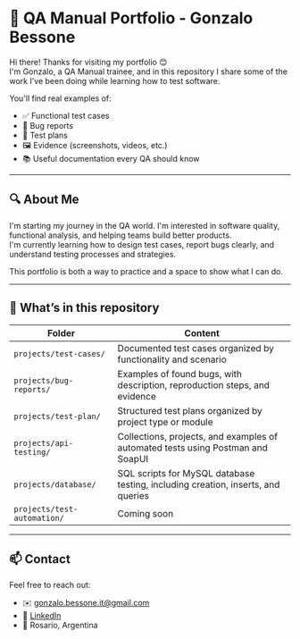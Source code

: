 # 📌 QA Manual Portfolio - Gonzalo Bessone

Hi there! Thanks for visiting my portfolio 😊  
I'm Gonzalo, a QA Manual trainee, and in this repository I share some of the work I’ve been doing while learning how to test software.

You'll find real examples of:

- ✅ Functional test cases
- 🐞 Bug reports
- 📝 Test plans
- 🖼️ Evidence (screenshots, videos, etc.)
- 📚 Useful documentation every QA should know

---

## 🔍 About Me

I'm starting my journey in the QA world. I'm interested in software quality, functional analysis, and helping teams build better products.  
I'm currently learning how to design test cases, report bugs clearly, and understand testing processes and strategies.

This portfolio is both a way to practice and a space to show what I can do.

---

## 📁 What’s in this repository

| Folder          | Content                                                                                  |
|-----------------|------------------------------------------------------------------------------------------|
| `projects/test-cases/`   | Documented test cases organized by functionality and scenario                            |
| `projects/bug-reports/`  | Examples of found bugs, with description, reproduction steps, and evidence               |
| `projects/test-plan/`    | Structured test plans organized by project type or module                               |
| `projects/api-testing/`  | Collections, projects, and examples of automated tests using Postman and SoapUI          |
| `projects/database/`     | SQL scripts for MySQL database testing, including creation, inserts, and queries         |
| `projects/test-automation/`     | Coming soon         |
---

## 📫 Contact

Feel free to reach out:

- ✉️ gonzalo.bessone.it@gmail.com  
- 💼 [LinkedIn](https://www.linkedin.com/in/gonzalobessone/)  
- 📍 Rosario, Argentina  
